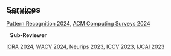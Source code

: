 <h2 id="services" style="margin: 2px 0px -15px;">Services</h2>

<div class="publications">
<h4 style="margin:0 10px 0;">Reviewer</h4>
  
<a href="https://www.sciencedirect.com/journal/pattern-recognition/"><autocolor>Pattern Recognition 2024</autocolor></a>, <a href="https://dl.acm.org/journal/csur/"><autocolor>ACM Computing Surveys 2024</autocolor> </a>
</div> 

<div class="publications">
<h4 style="margin:0 10px 0;">Sub-Reviewer</h4>

<a href="https://2024.ieee-icra.org/"><autocolor>ICRA 2024</autocolor></a>, <a href="https://wacv2024.thecvf.com/"><autocolor>WACV 2024</autocolor></a>, <a href="https://nips.cc/"><autocolor>Neurips 2023</autocolor></a>, <a href="https://iccv2023.thecvf.com/"><autocolor>ICCV 2023</autocolor></a>, <a href="https://ijcai-23.org/"><autocolor>IJCAI 2023</autocolor></a>

<!-- <ul style="margin:0 0 5px;">
  <li><a href="https://2024.ieee-icra.org/"><autocolor>ICRA 2024</autocolor></a></li>
  <li><a href="https://wacv2024.thecvf.com/"><autocolor>WACV 2024</autocolor></a></li>
  <li><a href="https://nips.cc/"><autocolor>Neurips 2023</autocolor></a></li>
  <li><a href="https://iccv2023.thecvf.com/"><autocolor>ICCV 2023</autocolor></a></li>
  <li><a href="https://ijcai-23.org/"><autocolor>IJCAI 2023</autocolor></a></li>                                                                            
</ul> -->

</div> 



<!-- <h2 id="publications" style="margin: 2px 0px -15px;">Services</h2>

<h4 style="margin:0 10px 0;">Conference Sub-Reviewer</h4>

<ul style="margin:0 0 5px;">
  <li><a href="https://ijcai-23.org/"><autocolor>International Joint Conference on Artificial Intelligence 2023</autocolor></a></li>
</ul>

<!-- <h4 style="margin:0 10px 0;">Journal Reviewers</h4>

<ul style="margin:0 0 20px;">
  <li><a href="https://www.computer.org/csdl/journal/tp"><autocolor>IEEE Transactions on Pattern Analysis and Machine Intelligence (TPAMI)</autocolor></a></li>
  <li><a href="https://www.springer.com/journal/11263"><autocolor>International Journal of Computer Vision (IJCV)</autocolor></a></li>
</ul> --> 
